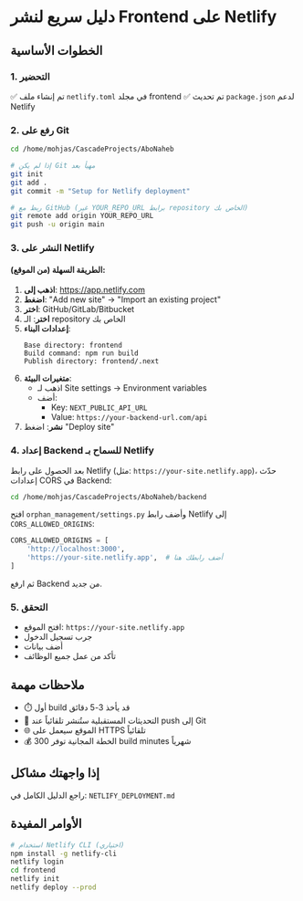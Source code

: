 # دليل سريع لنشر Frontend على Netlify

## الخطوات الأساسية

### 1. التحضير
✅ تم إنشاء ملف `netlify.toml` في مجلد frontend
✅ تم تحديث `package.json` لدعم Netlify

### 2. رفع على Git

```bash
cd /home/mohjas/CascadeProjects/AboNaheb

# إذا لم يكن Git مهيأ بعد
git init
git add .
git commit -m "Setup for Netlify deployment"

# ربط مع GitHub (غير YOUR_REPO_URL برابط repository الخاص بك)
git remote add origin YOUR_REPO_URL
git push -u origin main
```

### 3. النشر على Netlify

#### الطريقة السهلة (من الموقع):

1. **اذهب إلى**: https://app.netlify.com
2. **اضغط**: "Add new site" → "Import an existing project"
3. **اختر**: GitHub/GitLab/Bitbucket
4. **اختر**: الـ repository الخاص بك
5. **إعدادات البناء**:
   ```
   Base directory: frontend
   Build command: npm run build
   Publish directory: frontend/.next
   ```
6. **متغيرات البيئة**:
   - اذهب لـ Site settings → Environment variables
   - أضف:
     - Key: `NEXT_PUBLIC_API_URL`
     - Value: `https://your-backend-url.com/api`
7. **نشر**: اضغط "Deploy site"

### 4. إعداد Backend للسماح بـ Netlify

بعد الحصول على رابط Netlify (مثل: `https://your-site.netlify.app`)، 
حدّث إعدادات CORS في Backend:

```bash
cd /home/mohjas/CascadeProjects/AboNaheb/backend
```

افتح `orphan_management/settings.py` وأضف رابط Netlify إلى `CORS_ALLOWED_ORIGINS`:

```python
CORS_ALLOWED_ORIGINS = [
    'http://localhost:3000',
    'https://your-site.netlify.app',  # أضف رابطك هنا
]
```

ثم ارفع Backend من جديد.

### 5. التحقق

- افتح الموقع: `https://your-site.netlify.app`
- جرب تسجيل الدخول
- أضف بيانات
- تأكد من عمل جميع الوظائف

## ملاحظات مهمة

- ⏱️ أول build قد يأخذ 3-5 دقائق
- 🔄 التحديثات المستقبلية ستُنشر تلقائياً عند push إلى Git
- 🌐 الموقع سيعمل على HTTPS تلقائياً
- 💰 الخطة المجانية توفر 300 build minutes شهرياً

## إذا واجهتك مشاكل

راجع الدليل الكامل في: `NETLIFY_DEPLOYMENT.md`

## الأوامر المفيدة

```bash
# استخدام Netlify CLI (اختياري)
npm install -g netlify-cli
netlify login
cd frontend
netlify init
netlify deploy --prod
```



